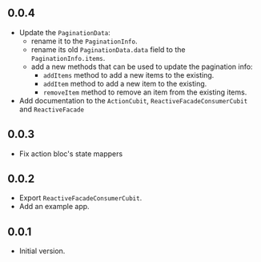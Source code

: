 ## 0.0.4

- Update the `PaginationData`:
  - rename it to the `PaginationInfo`.
  - rename its old `PaginationData.data` field to the `PaginationInfo.items`.
  - add a new methods that can be used to update the pagination info:
    - `addItems` method to add a new items to the existing.
    - `addItem` method to add a new item to the existing.
    - `removeItem` method to remove an item from the existing items. 
- Add documentation to the `ActionCubit`, `ReactiveFacadeConsumerCubit` and `ReactiveFacade`

## 0.0.3

- Fix action bloc's state mappers

## 0.0.2

- Export `ReactiveFacadeConsumerCubit`.
- Add an example app.

## 0.0.1

- Initial version.
